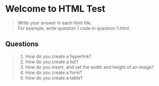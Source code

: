 # Welcome to HTML Test
> Write your answer in each html file. <br/> For example, write question 1 code in question-1.html.

## Questions
> 1. How do you create a hyperlink?
> 2. How do you create a list?
> 3. How do you insert, and set the width and height of an image?
> 4. How do you create a form?
> 5. How do you create a table?
